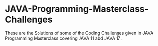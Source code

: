 # JAVA-Programming-Masterclass-Challenges
These are the Solutions of some of the Coding Challenges given in JAVA Programming Masterclass covering JAVA 11 abd JAVA 17  . 
